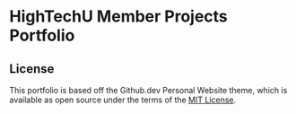 # HighTechU Member Projects Portfolio

## License

This portfolio is based off the Github.dev Personal Website theme, which is available as open source under the terms of the [MIT License](https://opensource.org/licenses/MIT).
